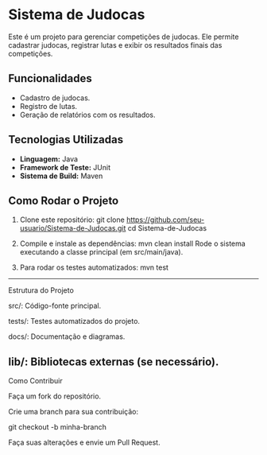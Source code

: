 # Sistema de Judocas

Este é um projeto para gerenciar competições de judocas. Ele permite cadastrar judocas, registrar lutas e exibir os resultados finais das competições.

## Funcionalidades
- Cadastro de judocas.
- Registro de lutas.
- Geração de relatórios com os resultados.

## Tecnologias Utilizadas
- **Linguagem:** Java
- **Framework de Teste:** JUnit
- **Sistema de Build:** Maven

## Como Rodar o Projeto
1. Clone este repositório:
   git clone https://github.com/seu-usuario/Sistema-de-Judocas.git
   cd Sistema-de-Judocas
   
2. Compile e instale as dependências:
mvn clean install
Rode o sistema executando a classe principal (em src/main/java).

3. Para rodar os testes automatizados:
mvn test

-------------------------------
Estrutura do Projeto

src/: Código-fonte principal.

tests/: Testes automatizados do projeto.

docs/: Documentação e diagramas.

lib/: Bibliotecas externas (se necessário).
-------------------------------

Como Contribuir

Faça um fork do repositório.

Crie uma branch para sua contribuição:

git checkout -b minha-branch

Faça suas alterações e envie um Pull Request.


